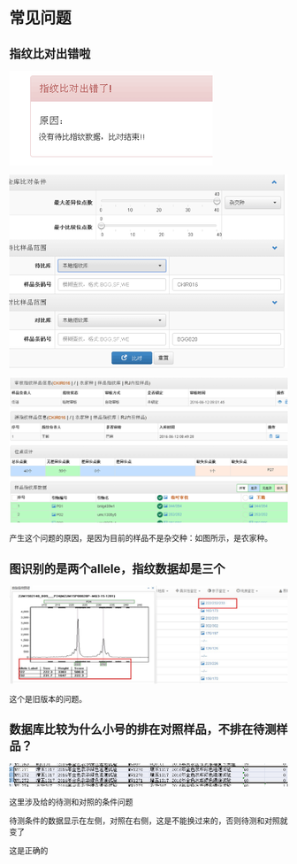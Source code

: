 # 常见问题




## 指纹比对出错啦

![](ssr-20160614-2.png)

![](ssr-20160614-1.png)


![](ssr-20160614-3.png)

产生这个问题的原因，是因为目前的样品不是杂交种：如图所示，是农家种。



## 图识别的是两个allele，指纹数据却是三个


![](maker-issue-20160622-01.jpg)

这个是旧版本的问题。



## 数据库比较为什么小号的排在对照样品，不排在待测样品？

![](to-test-vs-to-compare.png)

这里涉及给的待测和对照的条件问题

待测条件的数据显示在左侧，对照在右侧，这是不能换过来的，否则待测和对照就变了

这是正确的





